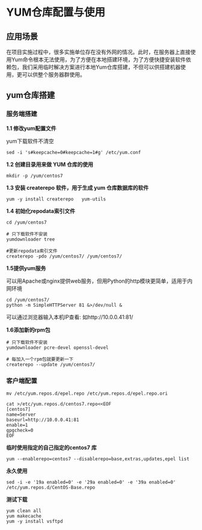 # YUM仓库配置与使用

## 应用场景

在项目实施过程中，很多实施单位存在没有外网的情况。此时，在服务器上直接使用Yum命令根本无法使用，为了方便在本地搭建环境，为了方便快捷安装软件依赖包，我们采用临时解决方案进行本地Yum仓库搭建，不但可以供搭建机器使用，更可以供整个服务器群使用。



## yum仓库搭建

### 服务端搭建

**1.1 修改yum配置文件**

yum下载软件不清空

```shell
sed -i 's#keepcache=0#keepcache=1#g' /etc/yum.conf
```



**1.2 创建目录用来做 YUM 仓库的使用**

```shell
mkdir -p /yum/centos7
```



**1.3 安装 createrepo 软件，用于生成 yum 仓库数据库的软件**

```shell
yum -y install createrepo   yum-utils 
```



**1.4 初始化repodata索引文件**

```shell
cd /yum/centos7

# 只下载软件不安装
yumdownloader tree

#更新repodata索引文件
createrepo -pdo /yum/centos7/ /yum/centos7/
```



**1.5提供yum服务**

可以用Apache或nginx提供web服务，但用Python的http模块更简单，适用于内网环境

```shell
cd /yum/centos7/
python -m SimpleHTTPServer 81 &>/dev/null &
```

可以通过浏览器输入本机IP查看: 如http://10.0.0.41:81/



**1.6添加新的rpm包**

```shell
# 只下载软件不安装
yumdownloader pcre-devel openssl-devel 

# 每加入一个rpm包就要更新一下
createrepo --update /yum/centos7/
```



### 客户端配置

```shell
mv /etc/yum.repos.d/epel.repo /etc/yum.repos.d/epel.repo.ori

cat >/etc/yum.repos.d/centos7.repo<<EOF
[centos7]
name=Server
baseurl=http://10.0.0.41:81
enable=1
gpgcheck=0
EOF
```

**临时使用指定的自己指定的centos7 库**

```shell
yum --enablerepo=centos7 --disablerepo=base,extras,updates,epel list
```

**永久使用**

```shell
sed -i -e '19a enabled=0' -e '29a enabled=0' -e '39a enabled=0' /etc/yum.repos.d/CentOS-Base.repo
```

**测试下载**

```shell
yum clean all
yum makecache
yum -y install vsftpd
```



